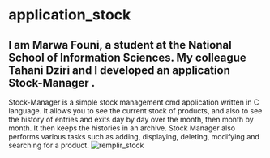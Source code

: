 # application_stock
## I am Marwa Founi, a student at the National School of Information Sciences. My colleague Tahani Dziri and I developed an application Stock-Manager .
Stock-Manager is a simple stock management cmd application written in C language.
It allows you to see the current stock of products, and also to see the history of entries and exits
day by day over the month, then month by month. It then keeps the histories in an archive.
Stock Manager also performs various tasks such as adding, displaying, deleting, modifying and searching for a product.
![remplir_stock](https://user-images.githubusercontent.com/119509865/210103027-ed0c9a44-e41c-4f9c-bd4a-ff616f77964e.png)
